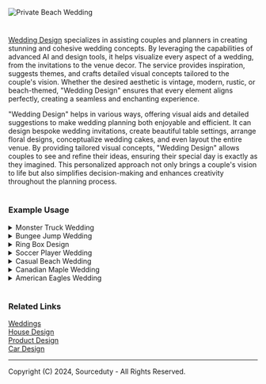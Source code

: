 ![Private Beach Wedding](https://github.com/sourceduty/Wedding_Design/assets/123030236/0b56fcc2-714a-4095-82af-d0c93ee4daf9)

>
#

[Wedding Design](https://chatgpt.com/g/g-fXhJAisdE-wedding-design) specializes in assisting couples and planners in creating stunning and cohesive wedding concepts. By leveraging the capabilities of advanced AI and design tools, it helps visualize every aspect of a wedding, from the invitations to the venue decor. The service provides inspiration, suggests themes, and crafts detailed visual concepts tailored to the couple's vision. Whether the desired aesthetic is vintage, modern, rustic, or beach-themed, "Wedding Design" ensures that every element aligns perfectly, creating a seamless and enchanting experience.

"Wedding Design" helps in various ways, offering visual aids and detailed suggestions to make wedding planning both enjoyable and efficient. It can design bespoke wedding invitations, create beautiful table settings, arrange floral designs, conceptualize wedding cakes, and even layout the entire venue. By providing tailored visual concepts, "Wedding Design" allows couples to see and refine their ideas, ensuring their special day is exactly as they imagined. This personalized approach not only brings a couple's vision to life but also simplifies decision-making and enhances creativity throughout the planning process.

#
### Example Usage

<details><summary>Monster Truck Wedding</summary>
<br>

![Monster Truck Wedding Dinner](https://github.com/sourceduty/Wedding_Design/assets/123030236/02715e94-61da-4bef-b65b-e2a04cc7352a)

The overall theme of your Monster Truck-themed wedding will be set in an outdoor arena, creating a grand and adventurous atmosphere. The venue will feature a dirt track surrounding the ceremony area, providing an authentic monster truck environment. Monster trucks will be on display, adding to the excitement and rugged charm of the event. Vibrant decorations in red, blue, and yellow will bring a lively and festive touch to the setting, while bold, rugged designs enhance the adventurous feel of the ceremony space.

Invitations
Your wedding invitations will perfectly reflect the thrilling energy of a monster truck event. Featuring tire track patterns and rugged fonts, these invitations will capture the excitement and anticipation of your unique wedding theme. The design will be bold and eye-catching, setting the tone for an unforgettable celebration right from the moment your guests receive their invitations.

Attire
For the wedding attire, imagine the bridal party dressed in bold and colorful outfits. Dresses and suits will be in bright shades of red, blue, and yellow, adorned with fun patterns that add a playful yet stylish touch. This vibrant and cheerful attire will complement the energetic theme of the wedding, making sure everyone looks fantastic and feels part of the thrilling adventure.

Cake and Food
The wedding cake will be a showstopper, shaped like a monster truck and surrounded by themed desserts that continue the playful and adventurous vibe. The cake will be intricately designed to resemble a monster truck, delighting guests with its creativity. The food will feature a BBQ feast, decorated with monster truck elements, creating a fun and celebratory dining experience. The vibrant colors and playful decorations will ensure the cake and food are both delicious and visually appealing.

Entertainment
Entertainment at your wedding will be nothing short of spectacular with a live monster truck show. Guests will be thrilled by the monster trucks performing stunts and demonstrations, adding a dynamic and exhilarating element to the celebration. Off-road rides will also be available, providing an interactive and memorable experience for everyone. The overall atmosphere will be one of excitement and high energy, perfectly in line with the adventurous spirit of a Monster Truck-themed wedding.

<br>
</details>
<details><summary>Bungee Jump Wedding</summary>
<br>

![Bungee Jump Wedding](https://github.com/sourceduty/Wedding_Design/assets/123030236/4bc9c5e6-e64e-4323-a2f3-6f9b9a6b8f7a)

A bungee jump wedding is a thrilling and unique way for adventurous couples to celebrate their love. Instead of the traditional walk down the aisle, imagine the bride and groom standing on the edge of a breathtaking cliff, ready to take a leap of faith together. With the stunning natural scenery as a backdrop, the couple exchanges vows high above the ground, harnessed together for their daring plunge. This unforgettable moment not only symbolizes their commitment to each other but also their shared passion for excitement and adventure.

The preparation for a bungee jump wedding requires meticulous planning to ensure both safety and an unforgettable experience. The couple and their guests are typically briefed on safety protocols, and professional instructors are present to manage the equipment and oversee the jump. The bride and groom often wear custom-designed attire that accommodates the harnesses, ensuring both elegance and practicality. As they prepare to jump, the anticipation and adrenaline build, creating an electrifying atmosphere that enhances the emotional impact of the ceremony.

Once the vows are exchanged and the rings are in place, the moment of truth arrives. Hand in hand, the couple leaps off the platform, experiencing an exhilarating free fall before the bungee cords catch them. This heart-pounding experience is filled with joy and excitement, symbolizing their leap into married life together. The sheer thrill of the jump is matched by the breathtaking views of the landscape below, creating a memory that will be cherished forever. For the guests, witnessing such a bold declaration of love is both inspiring and unforgettable.

After the jump, the celebration continues with a reception that reflects the couple's adventurous spirit. Whether it's a rustic outdoor picnic or a lively party at a nearby venue, the theme of adventure and excitement carries through the entire event. The stories of the bungee jump become a central topic of conversation, and the newlyweds bask in the glow of their extraordinary wedding day. A bungee jump wedding is not just a ceremony; it's a statement of love, courage, and a shared zest for life, making it a perfect choice for couples seeking a truly unique way to begin their journey together.

<br>
</details>
<details><summary>Ring Box Design</summary>
<br>

![Ring Box Design](https://github.com/sourceduty/Wedding_Design/assets/123030236/1741b6c1-f28a-4e96-a9c0-4d8f578e17b5)

A well-designed ring box is more than just a container for a precious ring; it serves as a cherished keepsake that can add an extra layer of significance to the moment of proposal or the ceremony of a wedding. The image provided showcases an elegant and sophisticated ring box crafted from rich, dark wood with a polished finish. The wood's natural grain is highlighted, adding a touch of organic beauty and timelessness to the box. This choice of material exudes warmth and durability, ensuring that the box itself becomes a treasured item, capable of holding memories for years to come.

The interior of the ring box is lined with a plush, deep red velvet, creating a luxurious contrast to the wood exterior. The velvet not only provides a soft and secure cushion for the ring but also enhances its visual appeal by making the ring stand out dramatically. The deep red color symbolizes love and passion, further adding to the sentimental value of the box. This thoughtful combination of materials and colors demonstrates how attention to detail can elevate a simple item into a significant part of a memorable moment.

The design of the ring box also features a classic, understated elegance that allows the ring itself to be the focal point. The lid fits snugly and securely, ensuring that the ring is kept safe while also providing an element of anticipation as it is opened. The clean lines and smooth finish of the box contribute to a modern yet timeless aesthetic, making it suitable for various styles and preferences. This balance of simplicity and sophistication ensures that the box complements the ring without overshadowing it.

Moreover, the ring box’s design includes practical considerations, such as its compact size, making it easy to carry and store. The sturdy construction guarantees protection for the ring, while the luxurious materials and meticulous craftsmanship make it a beautiful object in its own right. This thoughtful design approach ensures that the ring box is not only functional but also an integral part of the overall experience, enhancing the significance of the ring and the occasion it represents.

<br>
</details>
<details><summary>Soccer Player Wedding</summary>
<br>

![Soccer Wedding](https://github.com/sourceduty/Wedding_Design/assets/123030236/b47c7447-d11f-4823-9573-91cb31199ba4)

A soccer-themed wedding is a unique and vibrant celebration that combines the love for the beautiful game with the joy of matrimony. The ceremony typically takes place on a lush green soccer field, with the bride and groom dressed in elegant yet sporty attire. In this case, the bride might wear a stunning lace gown with a flowing skirt, paired with knee-high soccer socks and cleats, blending traditional bridal elegance with sporty flair. The groom and groomsmen, meanwhile, can sport tailored jerseys and shorts, perhaps in the colors of their favorite team, adding a personalized touch to their wedding outfits.

The decor for a soccer wedding is both playful and sophisticated. The field can be adorned with goalpost arches decorated with flowers and greenery, and the aisle lined with soccer-themed banners and flags. Reception tables might feature centerpieces crafted from mini soccer balls and floral arrangements in the team's colors. To enhance the sporty atmosphere, guests could sit on bleachers or benches, creating a casual and fun seating arrangement that reflects the outdoor setting and the couple's passion for soccer.

The wedding festivities often include fun and interactive elements that engage all guests. A friendly soccer match, where the bride, groom, and wedding party participate, is a highlight of the day, providing entertainment and a unique way for everyone to bond. The game can be followed by a traditional reception with soccer-inspired games and activities, such as penalty shootout competitions or dribbling challenges, ensuring that the spirit of soccer is infused throughout the celebration.

Food and beverages at a soccer-themed wedding can also be tailored to fit the theme. A menu featuring popular stadium snacks like pretzels, hot dogs, and popcorn, alongside more refined dishes, offers a delightful mix of casual and gourmet dining. The wedding cake can be designed to resemble a soccer ball or field, adding a sweet and creative touch to the celebration. With its energetic and joyful atmosphere, a soccer-themed wedding is a perfect reflection of the couple's shared love for each other and the sport, creating unforgettable memories for everyone involved.

<br>
</details>
<details><summary>Casual Beach Wedding</summary>
<br>

![Beach Wedding](https://github.com/sourceduty/Wedding_Design/assets/123030236/b58b9f02-1331-43f3-b155-af270bc6f3fd)

A beach wedding is a celebration that captures the essence of natural beauty and laid-back elegance. With the serene backdrop of the ocean waves gently crashing against the shore and the golden sun setting in the distance, this type of wedding offers an idyllic setting for a memorable and picturesque ceremony. The warm sand beneath your feet, the gentle sea breeze, and the tranquil sounds of nature create an atmosphere of romance and tranquility, making it a perfect choice for couples who love the outdoors and wish to embrace a more relaxed yet enchanting wedding environment.

The decor for a beach wedding can be both simple and stunning, utilizing the natural surroundings to enhance the overall aesthetic. Floral arrangements often feature tropical blooms such as orchids, hibiscus, and frangipani, adding vibrant colors and exotic charm to the venue. Driftwood, seashells, and other seaside elements can be incorporated into centerpieces and aisle decorations, creating a cohesive and thematic look. The arch for the ceremony can be adorned with flowing fabrics and flowers, blending seamlessly with the coastal landscape while providing a focal point for the exchange of vows.

Attire for a beach wedding typically leans towards comfort and style, with lightweight and breathable fabrics being a popular choice. Brides often opt for flowing dresses made of chiffon or organza, sometimes with shorter hemlines or even bridal swimsuits with cover-ups, as seen in the provided image, allowing for ease of movement on the sand. Grooms might choose linen suits or casual button-down shirts paired with shorts, creating a relaxed yet polished appearance. Guests are also encouraged to dress comfortably, often in resort wear or beach-friendly attire, adding to the overall laid-back vibe of the event.

Entertainment and activities at a beach wedding can range from live music and dance floors set up on the sand to more interactive options like beach games and bonfires. The reception can feature a tropical-themed menu, with fresh seafood, exotic fruits, and refreshing cocktails that complement the beach setting. As the night progresses, the celebration can continue under the stars, with the sounds of the ocean providing a soothing background melody. A beach wedding not only offers a stunning visual experience but also an unforgettable atmosphere of joy and celebration, making it a perfect choice for couples looking to create a unique and memorable wedding day.

<br>
</details>
<details><summary>Canadian Maple Wedding</summary>
<br>

![Canadian Wedding](https://github.com/sourceduty/Wedding_Design/assets/123030236/f71d410e-e93b-4b91-a53e-84b1ad758c63)

A Canadian Maple Wedding theme beautifully captures the essence of Canada's natural beauty and cultural heritage. This theme is ideal for couples who love the outdoors and want their special day to reflect the rich, vibrant colors of autumn, as well as the serene, rustic charm of Canadian landscapes. The focal point of this wedding theme is the iconic maple leaf, which can be elegantly incorporated into various elements of the wedding decor, invitations, and even the wedding cake.

For the venue, consider an outdoor setting such as a picturesque maple grove or a charming barn surrounded by lush foliage. The ceremony could take place under a canopy of maple trees, with leaves in brilliant hues of red, orange, and gold providing a stunning natural backdrop. For indoor receptions, a lodge or a venue with large windows offering views of the surrounding nature would be perfect. The decor can feature wooden accents, cozy fireplaces, and candlelight to enhance the rustic, intimate atmosphere.

Floral arrangements should include rich, autumnal colors and seasonal blooms such as chrysanthemums, dahlias, and sunflowers. Maple leaves can be used as part of the centerpieces, bouquets, and boutonnieres. Additionally, incorporating elements like pinecones, branches, and berries will add texture and depth to the overall aesthetic.

For the wedding attire, brides might opt for dresses with lace detailing and soft, flowing fabrics, complemented by accessories inspired by nature, such as maple leaf hairpieces or jewelry. Grooms can wear suits in earthy tones like brown, beige, or deep green, paired with maple leaf boutonnieres. Bridesmaids' dresses in warm shades of burgundy, burnt orange, or deep yellow will harmonize beautifully with the natural surroundings.

The wedding cake can be a stunning centerpiece, adorned with edible maple leaves and elements inspired by the Canadian wilderness. Flavors like maple, cinnamon, and nutmeg will evoke the essence of the season. For a unique touch, consider a maple syrup bar where guests can sample different varieties of Canadian maple syrup, possibly paired with pancakes or waffles as a fun dessert option.

Incorporating Canadian traditions and elements, such as a toast with Canadian whiskey or serving traditional Canadian dishes like poutine or butter tarts, will add a personal and authentic touch to the celebration. Party favors could include small bottles of maple syrup, maple sugar candies, or custom-made maple leaf ornaments, providing guests with a memorable keepsake from your special day.

Overall, a Canadian Maple Wedding theme is a beautiful way to celebrate both your love and the natural beauty of Canada. With thoughtful details and careful planning, this theme will create a warm, inviting atmosphere that your guests will remember for years to come.

<br>
</details>
<details><summary>American Eagles Wedding</summary>
<br>

![American Eagles Wedding](https://github.com/sourceduty/Wedding_Design/assets/123030236/b8f65e3a-bcbf-47e4-adbb-0d9a19349f0b)

The American Eagle-themed wedding is a stunning celebration of patriotism and natural beauty. Set outdoors, the venue boasts a panoramic view of majestic mountains and a serene lake, providing a breathtaking backdrop for the ceremony. The decor features a patriotic color scheme of red, white, and blue, seamlessly integrated into every detail. Elegant white chairs are arranged neatly for the guests, each adorned with red and blue ribbons, adding a touch of festive flair.

The aisle, a central feature of the setup, is lined with white flower petals and small American flags, creating a path that is both beautiful and symbolic. At the altar, a grand archway stands tall, decorated with intertwining red, white, and blue flowers. Perched atop this arch is a magnificent eagle statue, a proud emblem that anchors the theme of the wedding.

Beneath the arch, the bride and groom stand, dressed in classic attire with subtle patriotic accents that tie their look to the overall theme. The bride's bouquet and the groom's boutonniere feature red and blue flowers, adding to the cohesive design. The combination of the natural setting, the carefully chosen decor, and the symbolic elements creates an ambiance that is both elegant and deeply meaningful. This American Eagle-themed wedding is a unique and memorable way to celebrate a union with a touch of national pride.

<br>
</details>

#
### Related Links

[Weddings](https://github.com/sourceduty/Weddings)
<br>
[House Design](https://github.com/sourceduty/House_Design)
<br>
[Product Design](https://github.com/sourceduty/Product_Design)
<br>
[Car Design](https://github.com/sourceduty/Car_Design)

***
Copyright (C) 2024, Sourceduty - All Rights Reserved.

